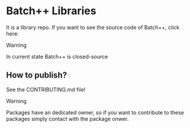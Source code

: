 # Batch++ Libraries

It is a library repo. If you want to see the source code of Batch++, click here:

> [!WARNING]
> In current state Batch++ is closed-source

## How to publish?
See the CONTRIBUTING.md file!

> [!WARNING]
> Packages have an dedicated owner, so if you want to contribute to these packages simply contact with the package onwer.
